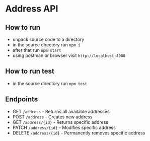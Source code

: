 # Address API

## How to run

- unpack source code to a directory
- in the source directory run `npm i`
- after that run `npm start`
- using postman or browser visit `http://localhost:4000`


## How to run test

- in the source directory run `npm test`


## Endpoints

- GET `/address` - Returns all available addresses
- POST `/address` - Creates new address
- GET `/address/{id}` - Returns specific address
- PATCH `/address/{id}` - Modifies specific address
- DELETE `/address/{id}` - Permanently removes specific address